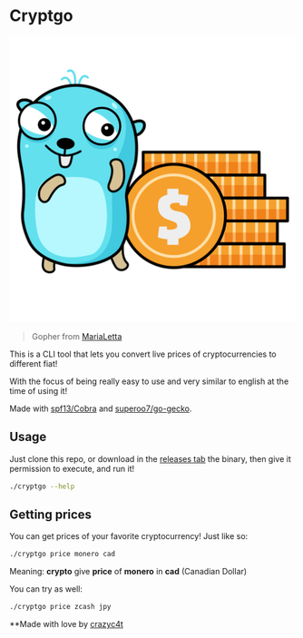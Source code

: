 # Cryptgo

![gopher](gopher.png)

> Gopher from [MariaLetta](https://github.com/MariaLetta/free-gophers-pack)

This is a CLI tool that lets you convert live prices of cryptocurrencies to different fiat!

With the focus of being really easy to use and very similar to english at the time of using it!

Made with [spf13/Cobra](https://github.com/spf13/Cobra) and [superoo7/go-gecko](https://github.com/superoo7/go-gecko).

## Usage

Just clone this repo, or download in the [releases tab](https://github.com/crazyc4t/cryptgo/releases/tag/v1.0.0) the binary, then give it permission to execute, and run it!

```bash 
./cryptgo --help
```

## Getting prices

You can get prices of your favorite cryptocurrency! Just like so:

```bash 
./cryptgo price monero cad
```

Meaning: **crypto** give **price** of **monero** in **cad** (Canadian Dollar)

You can try as well:

```bash 
./cryptgo price zcash jpy
```

**Made with love by [crazyc4t](https://crazyc4t.xyz)

